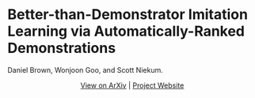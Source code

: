 # Better-than-Demonstrator Imitation Learning via Automatically-Ranked Demonstrations

Daniel Brown, Wonjoon Goo, and Scott Niekum.

<p align="center">
  <a href="https://arxiv.org/pdf/1907.03976.pdf">View on ArXiv</a> |
  <a href="https://dsbrown1331.github.io/CoRL2019-DREX/">Project Website</a>
</p>

